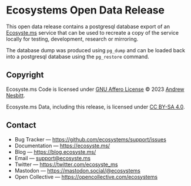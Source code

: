 # Ecosystems Open Data Release

This open data release contains a postgresql database export of an [Ecosyste.ms](https://ecosyste.ms) service that can be used to recreate a copy of the service locally for testing, development, research or mirroring. 

The database dump was produced using `pg_dump` and can be loaded back into a postgresql database using the `pg_restore` command.

## Copyright

Ecosyste.ms Code is licensed under [GNU Affero License](LICENSE) © 2023 [Andrew Nesbitt](https://github.com/andrew).

Ecosyste.ms Data, including this release, is licensed under [CC BY-SA 4.0](https://creativecommons.org/licenses/by-sa/4.0/).

## Contact

* Bug Tracker &mdash; https://github.com/ecosystems/support/issues
* Documentation &mdash; https://ecosyste.ms/
* Blog &mdash; https://blog.ecosyste.ms/
* Email &mdash; support@ecosyste.ms
* Twitter &mdash; https://twitter.com/ecosyste_ms
* Mastodon &mdash; https://mastodon.social/@ecosystems
* Open Collective &mdash; https://opencollective.com/ecosystems